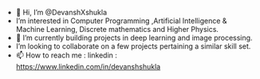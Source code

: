 - 👋 Hi, I’m @DevanshXshukla
-  I’m interested in Computer Programming ,Artificial Intelligence & Machine Learning, Discrete mathematics and Higher Physics.
- 🌱 I’m currently building projects in deep learning and image processing.
-  I’m looking to collaborate on a few projects pertaining a similar skill set.
- 📫 How to reach me : linkedin : https://www.linkedin.com/in/devanshshukla

<!---
DevanshXshukla/DevanshXshukla is a ✨ special ✨ repository because its `README.md` (this file) appears on your GitHub profile.
You can click the Preview link to take a look at your changes.
--->

